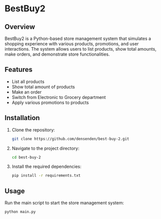 # BestBuy2

## Overview
BestBuy2 is a Python-based store management system that simulates a shopping experience with various products, promotions, and user interactions. The system allows users to list products, show total amounts, make orders, and demonstrate store functionalities.

## Features
- List all products
- Show total amount of products
- Make an order
- Switch from Electronic to Grocery department
- Apply various promotions to products

## Installation
1. Clone the repository:
    ```sh
    git clone https://github.com/densenden/best-buy-2.git
    ```
2. Navigate to the project directory:
    ```sh
    cd best-buy-2
    ```
3. Install the required dependencies:
    ```sh
    pip install -r requirements.txt
    ```

## Usage
Run the main script to start the store management system:
```sh
python main.py